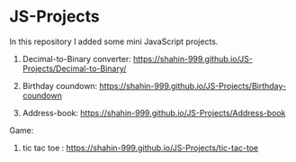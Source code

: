 # JS-Projects
In this repository I added some mini JavaScript projects.

1. Decimal-to-Binary converter: https://shahin-999.github.io/JS-Projects/Decimal-to-Binary/ 

2. Birthday coundown: https://shahin-999.github.io/JS-Projects/Birthday-coundown

3. Address-book: https://shahin-999.github.io/JS-Projects/Address-book

Game:
1. tic tac toe : https://shahin-999.github.io/JS-Projects/tic-tac-toe